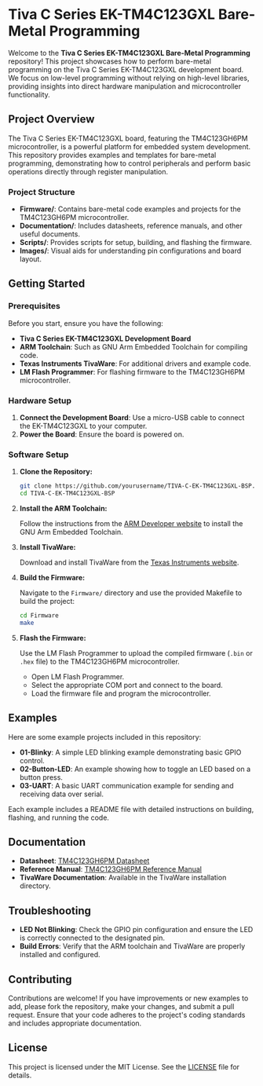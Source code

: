 
# Tiva C Series EK-TM4C123GXL Bare-Metal Programming

Welcome to the **Tiva C Series EK-TM4C123GXL Bare-Metal Programming** repository! This project showcases how to perform bare-metal programming on the Tiva C Series EK-TM4C123GXL development board. We focus on low-level programming without relying on high-level libraries, providing insights into direct hardware manipulation and microcontroller functionality.

## Project Overview

The Tiva C Series EK-TM4C123GXL board, featuring the TM4C123GH6PM microcontroller, is a powerful platform for embedded system development. This repository provides examples and templates for bare-metal programming, demonstrating how to control peripherals and perform basic operations directly through register manipulation.

### Project Structure

- **Firmware/**: Contains bare-metal code examples and projects for the TM4C123GH6PM microcontroller.
- **Documentation/**: Includes datasheets, reference manuals, and other useful documents.
- **Scripts/**: Provides scripts for setup, building, and flashing the firmware.
- **Images/**: Visual aids for understanding pin configurations and board layout.

## Getting Started

### Prerequisites

Before you start, ensure you have the following:
- **Tiva C Series EK-TM4C123GXL Development Board**
- **ARM Toolchain**: Such as GNU Arm Embedded Toolchain for compiling code.
- **Texas Instruments TivaWare**: For additional drivers and example code.
- **LM Flash Programmer**: For flashing firmware to the TM4C123GH6PM microcontroller.

### Hardware Setup

1. **Connect the Development Board**: Use a micro-USB cable to connect the EK-TM4C123GXL to your computer.
2. **Power the Board**: Ensure the board is powered on.

### Software Setup

1. **Clone the Repository:**

   ```bash
   git clone https://github.com/yourusername/TIVA-C-EK-TM4C123GXL-BSP.git
   cd TIVA-C-EK-TM4C123GXL-BSP
   ```

2. **Install the ARM Toolchain:**

   Follow the instructions from the [ARM Developer website](https://developer.arm.com/tools-and-software/embedded/arm-development-tools/gnu-toolchain/gnu-rm) to install the GNU Arm Embedded Toolchain.

3. **Install TivaWare:**

   Download and install TivaWare from the [Texas Instruments website](https://www.ti.com/tool/SW-TM4C).

4. **Build the Firmware:**

   Navigate to the `Firmware/` directory and use the provided Makefile to build the project:

   ```bash
   cd Firmware
   make
   ```

5. **Flash the Firmware:**

   Use the LM Flash Programmer to upload the compiled firmware (`.bin` or `.hex` file) to the TM4C123GH6PM microcontroller.

   - Open LM Flash Programmer.
   - Select the appropriate COM port and connect to the board.
   - Load the firmware file and program the microcontroller.

## Examples

Here are some example projects included in this repository:

- **01-Blinky**: A simple LED blinking example demonstrating basic GPIO control.
- **02-Button-LED**: An example showing how to toggle an LED based on a button press.
- **03-UART**: A basic UART communication example for sending and receiving data over serial.

Each example includes a README file with detailed instructions on building, flashing, and running the code.

## Documentation

- **Datasheet**: [TM4C123GH6PM Datasheet](https://www.ti.com/lit/ds/symlink/tm4c123gh6pm.pdf)
- **Reference Manual**: [TM4C123GH6PM Reference Manual](https://www.ti.com/lit/ug/spmub4b/spmub4b.pdf)
- **TivaWare Documentation**: Available in the TivaWare installation directory.

## Troubleshooting

- **LED Not Blinking**: Check the GPIO pin configuration and ensure the LED is correctly connected to the designated pin.
- **Build Errors**: Verify that the ARM toolchain and TivaWare are properly installed and configured.

## Contributing

Contributions are welcome! If you have improvements or new examples to add, please fork the repository, make your changes, and submit a pull request. Ensure that your code adheres to the project's coding standards and includes appropriate documentation.

## License

This project is licensed under the MIT License. See the [LICENSE](LICENSE) file for details.

